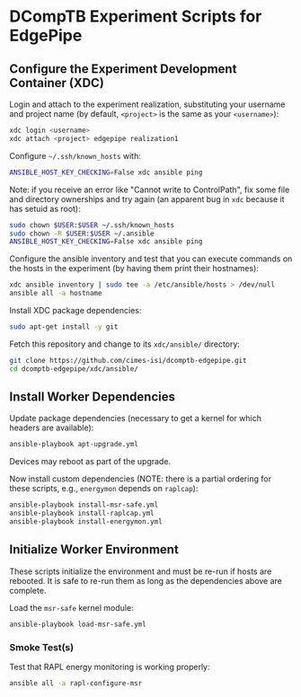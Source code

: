 # DCompTB Experiment Scripts for EdgePipe

## Configure the Experiment Development Container (XDC)

Login and attach to the experiment realization, substituting your username and project name (by default, `<project>` is the same as your `<username>`):

```sh
xdc login <username>
xdc attach <project> edgepipe realization1
```

Configure `~/.ssh/known_hosts` with:

```sh
ANSIBLE_HOST_KEY_CHECKING=False xdc ansible ping
```

Note: if you receive an error like "Cannot write to ControlPath", fix some file and directory ownerships and try again (an apparent bug in `xdc` because it has setuid as root):

```sh
sudo chown $USER:$USER ~/.ssh/known_hosts
sudo chown -R $USER:$USER ~/.ansible
ANSIBLE_HOST_KEY_CHECKING=False xdc ansible ping
```

Configure the ansible inventory and test that you can execute commands on the hosts in the experiment (by having them print their hostnames):

```sh
xdc ansible inventory | sudo tee -a /etc/ansible/hosts > /dev/null
ansible all -a hostname
```

Install XDC package dependencies:

```sh
sudo apt-get install -y git
```

Fetch this repository and change to its `xdc/ansible/` directory:

```sh
git clone https://github.com/cimes-isi/dcomptb-edgepipe.git
cd dcomptb-edgepipe/xdc/ansible/
```


## Install Worker Dependencies

Update package dependencies (necessary to get a kernel for which headers are available):

```sh
ansible-playbook apt-upgrade.yml
```

Devices may reboot as part of the upgrade.

Now install custom dependencies (NOTE: there is a partial ordering for these scripts, e.g., `energymon` depends on `raplcap`):

```sh
ansible-playbook install-msr-safe.yml
ansible-playbook install-raplcap.yml
ansible-playbook install-energymon.yml
```


## Initialize Worker Environment

These scripts initialize the environment and must be re-run if hosts are rebooted.
It is safe to re-run them as long as the dependencies above are complete.

Load the `msr-safe` kernel module:

```sh
ansible-playbook load-msr-safe.yml
```

### Smoke Test(s)

Test that RAPL energy monitoring is working properly:

```sh
ansible all -a rapl-configure-msr
```
